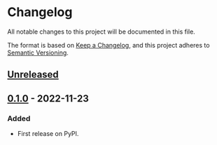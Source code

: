 # Changelog
All notable changes to this project will be documented in this file.

The format is based on [Keep a Changelog](https://keepachangelog.com/en/1.0.0/),
and this project adheres to [Semantic Versioning](https://semver.org/spec/v2.0.0.html).


## [Unreleased]

## [0.1.0] - 2022-11-23
### Added
- First release on PyPI.

[Unreleased]: https://github.com/puttehi/slacktube/compare/v0.1.0...HEAD
[0.1.0]: https://github.com/puttehi/slacktube/compare/releases/tag/v0.1.0
